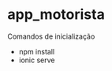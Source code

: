 # app_motorista
Comandos de inicialização
  <ul>
    <li>
      npm install
    </li>
    <li>
      ionic serve
    </li
  </ul>
